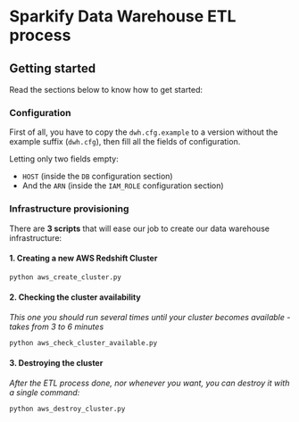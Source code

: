 # Sparkify Data Warehouse ETL process

## Getting started

Read the sections below to know how to get started:

### Configuration

First of all, you have to copy the `dwh.cfg.example` to a version without the example suffix (`dwh.cfg`), then fill all the fields of configuration. 

Letting only two fields empty: 
 - `HOST` (inside the `DB` configuration section) 
 - And the `ARN` (inside the `IAM_ROLE` configuration section) 

###  Infrastructure provisioning

There are **3 scripts** that will ease our job to create our data warehouse infrastructure:
#### 1. Creating a new AWS Redshift Cluster
```sh
python aws_create_cluster.py
```

#### 2. Checking the cluster availability 

_This one you should run several times until your cluster becomes available - takes from 3 to 6 minutes_

```sh
python aws_check_cluster_available.py
```

#### 3. Destroying the cluster 

_After the ETL process done, nor whenever you want, you can destroy it with a single command:_

```sh
python aws_destroy_cluster.py
```